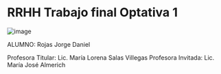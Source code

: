 # RRHH Trabajo final Optativa 1
![image](https://github.com/Cabro645/RRHH/assets/95586252/23c9b342-c5ab-4242-a0c1-751788fa828c)

 
 ALUMNO: Rojas Jorge Daniel
 
 Profesora Titular: Lic. María Lorena Salas Villegas
 Profesora Invitada: Lic. María José Almerich
